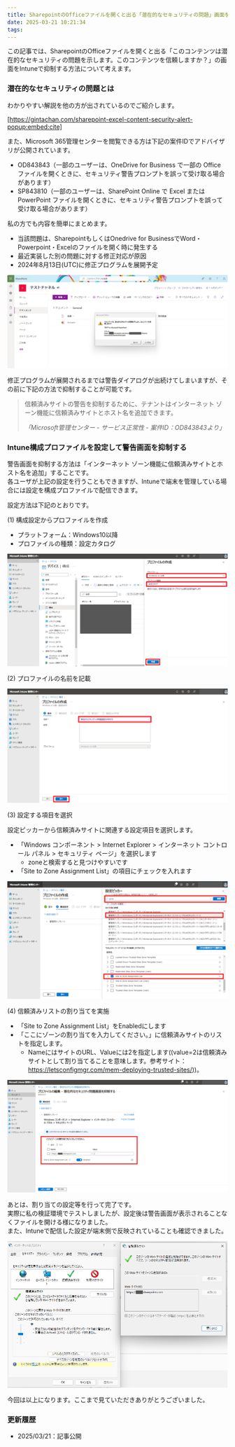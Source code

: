 ```yaml
---
title: SharepointのOfficeファイルを開くと出る「潜在的なセキュリティの問題」画面をIntuneで抑制する
date: 2025-03-21 10:21:34
tags:
---
```

この記事では、SharepointのOfficeファイルを開くと出る「このコンテンツは潜在的なセキュリティの問題を示します。このコンテンツを信頼しますか？」の画面をIntuneで抑制する方法について考えます。

<!-- toc -->

<!-- more -->


### 潜在的なセキュリティの問題とは

わかりやすい解説を他の方が出されているのでご紹介します。

[https://gintachan.com/sharepoint-excel-content-security-alert-popup:embed:cite]



また、Microsoft 365管理センターを閲覧できる方は下記の案件IDでアドバイザリが公開されています。

* OD843843（一部のユーザーは、OneDrive for Business で一部の Office ファイルを開くときに、セキュリティ警告プロンプトを誤って受け取る場合があります）
* SP843810（一部のユーザーは、SharePoint Online で Excel または PowerPoint ファイルを開くときに、セキュリティ警告プロンプトを誤って受け取る場合があります）

私の方でも内容を簡単にまとめます。

* 当該問題は、SharepointもしくはOnedrive for BusinessでWord・Powerpoint・Excelのファイルを開く時に発生する
* 最近実装した別の問題に対する修正対応が原因
* 2024年8月13日(UTC)に修正プログラムを展開予定

![ファイルを開いた際に表示される警告画面](/2025/03/21/sharepoint-potential-issue/warning-image.png)



修正プログラムが展開されるまでは警告ダイアログが出続けてしまいますが、その前に下記の方法で抑制することが可能です。

> 信頼済みサイトの警告を抑制するために、テナントはインターネット ゾーン機能に信頼済みサイトとホスト名を追加できます。
> 
> <cite>「Microsoft管理センター - サービス正常性 - 案件ID：OD843843より」</cite>

### Intune構成プロファイルを設定して警告画面を抑制する

警告画面を抑制する方法は「インターネット ゾーン機能に信頼済みサイトとホスト名を追加」することです。  
各ユーザが上記の設定を行うこともできますが、Intuneで端末を管理している場合には設定を構成プロファイルで配信できます。

設定方法は下記のとおりです。

(1) 構成設定からプロファイルを作成  

* プラットフォーム：Windows10以降
* プロファイルの種類：設定カタログ

![Windows10以降 - 設定カタログのプロファイルを作成](/2025/03/21/sharepoint-potential-issue/setting01.png)

(2) プロファイルの名前を記載

![プロファイル名の設定](/2025/03/21/sharepoint-potential-issue/setting02.png)


(3) 設定する項目を選択

設定ピッカーから信頼済みサイトに関連する設定項目を選択します。  

* 「Windows コンポーネント > Internet Explorer > インターネット コントロール パネル > セキュリティ ページ」を選択します
  * zoneと検索すると見つけやすいです
* 「Site to Zone Assignment List」の項目にチェックを入れます

![設定する項目を検索](/2025/03/21/sharepoint-potential-issue/setting03.png)


(4) 信頼済みリストの割り当てを実施

* 「Site to Zone Assignment List」をEnabledにします
* 「ここにゾーンの割り当てを入力してください。」に信頼済みサイトのリストを指定します。
  * NameにはサイトのURL、Valueには2を指定します((value=2は信頼済みサイトとして割り当てることを意味します。参考サイト：https://letsconfigmgr.com/mem-deploying-trusted-sites/))。

![信頼済みサイトを指定する](/2025/03/21/sharepoint-potential-issue/setting04.png)

あとは、割り当ての設定等を行って完了です。  
実際に私の検証環境でテストしましたが、設定後は警告画面が表示されることなくファイルを開ける様になりました。  
また、Intuneで配信した設定が端末側で反映されていることも確認できました。

![信頼済みサイトを指定する](/2025/03/21/sharepoint-potential-issue/setting05.png)


今回は以上になります。ここまで見ていただきありがとうございました。  

### 更新履歴
* 2025/03/21：記事公開